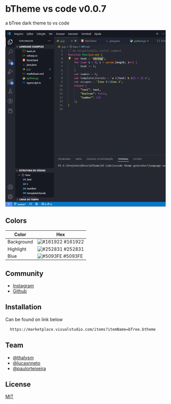 # bTheme vs code v0.0.7

a bTree dark theme to vs code

![Example](https://raw.githubusercontent.com/BtreeDevelopers/vsco-theme/main/example.png)

## Colors

| Color      | Hex                                                              |
| ---------- | ---------------------------------------------------------------- |
| Background | ![#161922](https://via.placeholder.com/10/161922?text=+) #161922 |
| Highlight  | ![#252831](https://via.placeholder.com/10/252831?text=+) #252831 |
| Blue       | ![#5093FE](https://via.placeholder.com/10/5093FE?text=+) #5093FE |

## Community

- [Instagram](https://www.instagram.com/btreedev/)
- [Github](https://github.com/BtreeDevelopers/)

## Installation

Can be found on link below

```bash
  https://marketplace.visualstudio.com/items?itemName=bTree.btheme
```

## Team

- [@thalysm](https://www.github.com/thalysm)
- [@lucasnneto](https://github.com/lucasnneto)
- [@paulorteixeira](https://github.com/paulorteixeira)

## License

[MIT](https://choosealicense.com/licenses/mit/)
